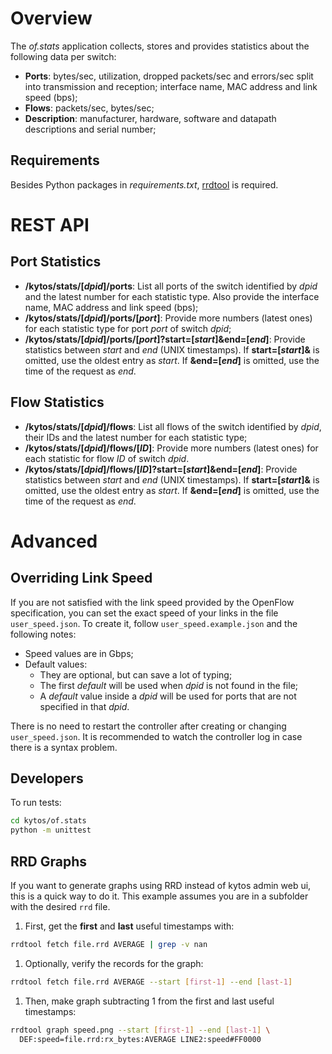Overview
========

The _of.stats_ application collects, stores and provides statistics about
the following data per switch:
* **Ports**: bytes/sec, utilization, dropped packets/sec and errors/sec
split into transmission and reception; interface name, MAC address and link
speed (bps);
* **Flows**: packets/sec, bytes/sec;
* **Description**: manufacturer, hardware, software and datapath descriptions
and serial number;

Requirements
------------
Besides Python packages in *requirements.txt*, [rrdtool](http://www.rrdtool.org)
is required.


REST API
========

Port Statistics
---------------

* **/kytos/stats/[_dpid_]/ports**: List all ports of the switch identified by
_dpid_ and the latest number for each statistic type. Also provide the
interface name, MAC address and link speed (bps);
* **/kytos/stats/[_dpid_]/ports/[_port_]**: Provide more numbers (latest ones)
for each statistic type for port _port_ of switch _dpid_;
* **/kytos/stats/[_dpid_]/ports/[_port_]?start=[_start_]&end=[_end_]**: Provide
statistics between _start_ and _end_ (UNIX timestamps). If **start=[_start_]&**
is omitted, use the oldest entry as _start_. If **&end=[_end_]** is omitted,
use the time of the request as _end_.

Flow Statistics
---------------

* **/kytos/stats/[_dpid_]/flows**: List all flows of the switch identified by
_dpid_, their IDs and the latest number for each statistic type;
* **/kytos/stats/[_dpid_]/flows/[_ID_]**: Provide more numbers (latest ones)
for each statistic for flow _ID_ of switch _dpid_.
* **/kytos/stats/[_dpid_]/flows/[_ID_]?start=[_start_]&end=[_end_]**: Provide
statistics between _start_ and _end_ (UNIX timestamps). If **start=[_start_]&**
is omitted, use the oldest entry as _start_. If **&end=[_end_]** is omitted,
use the time of the request as _end_.


Advanced
========

Overriding Link Speed
---------------------

If you are not satisfied with the link speed provided by the OpenFlow
specification, you can set the exact speed of your links in the file
`user_speed.json`. To create it, follow `user_speed.example.json` and the
following notes:
* Speed values are in Gbps;
* Default values:
  * They are optional, but can save a lot of typing;
  * The first _default_ will be used when _dpid_ is not found in the file;
  * A _default_ value inside a _dpid_ will be used for ports that are not
specified in that _dpid_.

There is no need to restart the controller after creating or changing
`user_speed.json`. It is recommended to watch the controller log in case there
is a syntax problem.

Developers
----------
To run tests:
```bash
cd kytos/of.stats
python -m unittest
```

RRD Graphs
----------
If you want to generate graphs using RRD instead of kytos admin web ui, this is
a quick way to do it. This example assumes you are in a subfolder with the
desired `rrd` file.

1. First, get the **first** and **last** useful timestamps with:
```bash
rrdtool fetch file.rrd AVERAGE | grep -v nan
```
1. Optionally, verify the records for the graph:
```bash
rrdtool fetch file.rrd AVERAGE --start [first-1] --end [last-1]
```
1. Then, make graph subtracting 1 from the first and last useful timestamps:
```bash
rrdtool graph speed.png --start [first-1] --end [last-1] \
  DEF:speed=file.rrd:rx_bytes:AVERAGE LINE2:speed#FF0000
```
